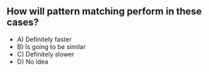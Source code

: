 ## How will pattern matching perform in these cases?

- A) Definitely faster
- B) Is going to be similar
- C) Definitely slower
- D) No idea